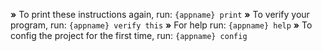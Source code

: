  __»__ To print these instructions again, run: `{appname} print`
 __»__ To verify your program, run: `{appname} verify this`
 __»__ For help run: `{appname} help`
 __»__ To config the project for the first time, run: `{appname} config`